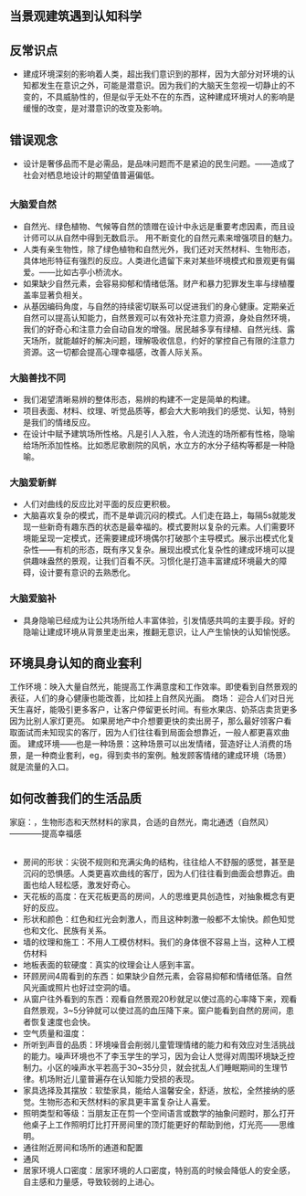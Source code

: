 ## 当景观建筑遇到认知科学

## 反常识点
- 建成环境深刻的影响着人类，超出我们意识到的那样，因为大部分对环境的认知都发生在意识之外，可能是潜意识。因为我们的大脑天生忽视一切静止的不变的，不具威胁性的，但是似乎无处不在的东西，这种建成环境对人的影响是缓慢的改变，是对潜意识的改变及影响。

## 错误观念
- 设计是奢侈品而不是必需品，是品味问题而不是紧迫的民生问题。——造成了社会对栖息地设计的期望值普遍偏低。


## 

### 大脑爱自然
- 自然光、绿色植物、气候等自然的馈赠在设计中永远是重要考虑因素，而且设计师可以从自然中得到无数启示。 用不断变化的自然元素来增强项目的魅力。
- 人类有亲生物性，除了绿色植物和自然光外，我们还对天然材料、生物形态，具体地形特征有强烈的反应。人类进化遗留下来对某些环境模式和景观更有偏爱。——比如古亭小桥流水。
- 如果缺少自然元素，会容易抑郁和情绪低落。财产和暴力犯罪发生率与绿植覆盖率显著负相关。
- 从基因编码角度，与自然的持续密切联系可以促进我们的身心健康。定期亲近自然可以提高认知能力，自然景观可以有效补充注意力资源，身处自然环境，我们的好奇心和注意力会自动自发的增强。居民越多享有绿植、自然光线、露天场所，就能越好的解决问题，理解吸收信息，约好的掌控自己有限的注意力资源。这一切都会提高心理幸福感，改善人际关系。

### 大脑善找不同
- 我们渴望清晰易辨的整体形态，易辨的构建不一定是简单的构建。
- 项目表面、材料、纹理、听觉品质等，都会大大影响我们的感觉、认知，特别是我们的情绪反应。
- 在设计中赋予建筑场所性格。凡是引人入胜，令人流连的场所都有性格，隐喻给场所添加性格。比如悉尼歌剧院的风帆，水立方的水分子结构等都是一种隐喻。

### 大脑爱新鲜
- 人们对曲线的反应比对平面的反应更积极。
- 大脑喜欢复杂的模式，而不是单调沉闷的模式。人们走在路上，每隔5s就能发现一些新奇有趣东西的状态是最幸福的。模式要附以复杂的元素。人们需要环境能呈现一定模式，还需要建成环境偶尔打破那个主导模式。展示出模式化复杂性——有机的形态，既有序又复杂。展现出模式化复杂性的建成环境可以提供趣味盎然的景观，让我们百看不厌。习惯化是打造丰富建成环境最大的障碍，设计要有意识的去熟悉化。

### 大脑爱脑补
- 具身隐喻已经成为让公共场所给人丰富体验，引发情感共鸣的主要手段。好的隐喻让建成环境从背景里走出来，推翻无意识，让人产生愉快的认知愉悦感。


## 环境具身认知的商业套利
工作环境：映入大量自然光，能提高工作满意度和工作效率。即使看到自然景观的表征，人们的身心健康也能改善，比如挂上自然风光画。
商场： 迎合人们对日光天生喜好，能吸引更多客户，让客户停留更长时间。有些水果店、奶茶店卖货更多因为比别人家灯更亮。
如果房地产中介想要更快的卖出房子，那么最好领客户看取面试而未知现实的客厅，因为人们往往看到局面会想靠近，一般人都更喜欢曲面。
建成环境——也是一种场景：这种场景可以出发情绪，营造好让人消费的场景，是一种商业套利，eg，得到卖书的案例。触发顾客情绪的建成环境（场景）就是流量的入口。

## 如何改善我们的生活品质
家庭：，生物形态和天然材料的家具，合适的自然光，南北通透（自然风）————提高幸福感


## 
- 房间的形状：尖锐不规则和充满尖角的结构，往往给人不舒服的感觉，甚至是沉闷的恐惧感。人类更喜欢曲线的客厅，因为人们往往看到曲面会想靠近。曲面也给人轻松感，激发好奇心。
- 天花板的高度：在天花板更高的房间，人的思维更具创造性，对抽象概念有更好的反应。
- 形状和颜色：红色和红光会刺激人，而且这种刺激一般都不太愉快。颜色知觉也和文化、民族有关系。
- 墙的纹理和施工：不用人工模仿材料。我们的身体很不容易上当，这种人工模仿材料
- 地板表面的软硬度：真实的纹理会让人感到丰富。
- 环顾房间4周看到的东西：如果缺少自然元素，会容易抑郁和情绪低落。自然风光画或照片也好过空洞的墙。
- 从窗户往外看到的东西：观看自然景观20秒就足以使过高的心率降下来，观看自然景观，3~5分钟就可以使过高的血压降下来。窗户能看到自然的房间，患者恢复速度也会快。
- 空气质量和温度：
- 所听到声音的品质：环境噪音会削弱儿童管理情绪的能力和有效应对生活挑战的能力。噪声环境也不了李玉学生的学习，因为会让人觉得对周围环境缺乏控制力。小区的噪声水平若高于30~35分贝，就会扰乱人们睡眠期间的生理节律。机场附近儿童普遍存在认知能力受损的表现。
- 家具选择及其摆放：软垫家具，能给人温馨安全，舒适，放松，全然接纳的感觉。生物形态和天然材料的家具更丰富复杂让人喜爱。
- 照明类型和等级：当朋友正在剪一个空间语言或数学的抽象问题时，那么打开他桌子上工作照明灯比打开房间里的顶灯能更好的帮助到他，灯光亮——思维明。
- 通往附近房间和场所的通道和配置
- 通风
- 居家环境人口密度：居家环境的人口密度，特别高的时候会降低人的安全感，自主感和力量感，导致较弱的上进心。

